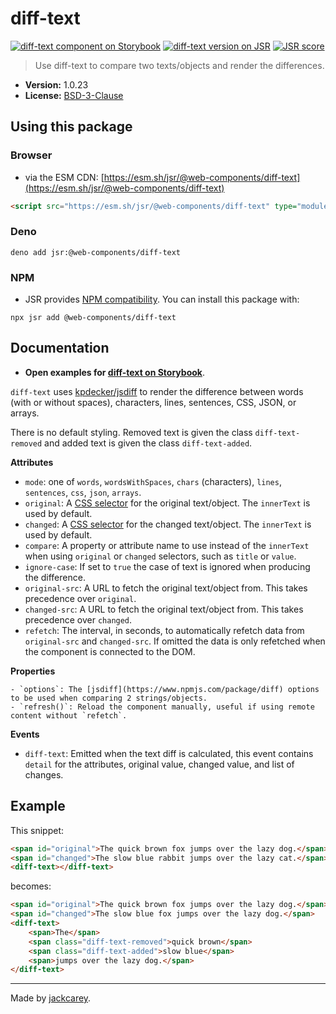 # diff-text

[![diff-text component on Storybook](https://cdn.jsdelivr.net/gh/storybookjs/brand@main/badge/badge-storybook.svg)](https://jackcarey.co.uk/web-components/docs/?path=/docs/components-diff-text) [![diff-text version on JSR](https://jsr.io/badges/@web-components/diff-text)](https://jsr.io/@web-components/diff-text/versions) [![JSR score](https://jsr.io/badges/@web-components/diff-text/score)](https://jsr.io/@web-components/diff-text/score)

> Use diff-text to compare two texts/objects and render the differences.

-   **Version:** 1.0.23
-   **License:** [BSD-3-Clause](./LICENSE.md)

## Using this package

### Browser

-   via the ESM CDN: [https://esm.sh/jsr/@web-components/diff-text](https://esm.sh/jsr/@web-components/diff-text)

```html
<script src="https://esm.sh/jsr/@web-components/diff-text" type="module"></script>
```

### Deno

```
deno add jsr:@web-components/diff-text
```

### NPM

-   JSR provides [NPM compatibility](https://jsr.io/docs/npm-compatibility). You can install this package with:

```
npx jsr add @web-components/diff-text
```

## Documentation

-   **Open examples for [diff-text on Storybook](https://jackcarey.co.uk/web-components/storybook-static/?path=/docs/components-diff-text)**.

`diff-text` uses [kpdecker/jsdiff](https://www.npmjs.com/package/diff) to render the difference between words (with or without spaces), characters, lines, sentences, CSS, JSON, or arrays.

There is no default styling. Removed text is given the class `diff-text-removed` and added text is given the class `diff-text-added`.

**Attributes**

-   `mode`: one of `words`, `wordsWithSpaces`, `chars` (characters), `lines`, `sentences`, `css`, `json`, `arrays`.
-   `original`: A [CSS selector](https://developer.mozilla.org/en-US/docs/Glossary/CSS_Selector) for the original text/object. The `innerText` is used by default.
-   `changed`: A [CSS selector](https://developer.mozilla.org/en-US/docs/Glossary/CSS_Selector) for the changed text/object. The `innerText` is used by default.
-   `compare`: A property or attribute name to use instead of the `innerText` when using `original` or `changed` selectors, such as `title` or `value`.
-   `ignore-case`: If set to `true` the case of text is ignored when producing the difference.
-   `original-src`: A URL to fetch the original text/object from. This takes precedence over `original`.
-   `changed-src`: A URL to fetch the original text/object from. This takes precedence over `changed`.
-   `refetch`: The interval, in seconds, to automatically refetch data from `original-src` and `changed-src`. If omitted the data is only refetched when the component is connected to the DOM.

**Properties**

    - `options`: The [jsdiff](https://www.npmjs.com/package/diff) options to be used when comparing 2 strings/objects.
    - `refresh()`: Reload the component manually, useful if using remote content without `refetch`.

**Events**

-   `diff-text`: Emitted when the text diff is calculated, this event contains `detail` for the attributes, original value, changed value, and list of changes.

## Example

This snippet:

```html
<span id="original">The quick brown fox jumps over the lazy dog.</span>
<span id="changed">The slow blue rabbit jumps over the lazy cat.</span>
<diff-text></diff-text>
```

becomes:

```html
<span id="original">The quick brown fox jumps over the lazy dog.</span>
<span id="changed">The slow blue fox jumps over the lazy dog.</span>
<diff-text>
    <span>The</span>
    <span class="diff-text-removed">quick brown</span>
    <span class="diff-text-added">slow blue</span>
    <span>jumps over the lazy dog.</span>
</diff-text>
```


---

Made by [jackcarey](https://jackcarey.co.uk).
